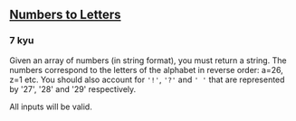 <h2><a href=https://www.codewars.com/kata/57ebaa8f7b45ef590c00000c/train/csharp target="_blank">Numbers to Letters</a></h2><h3>7 kyu</h3><p>Given an array of numbers (in string format), you must return a string. The numbers correspond to the letters of the alphabet in reverse order: a=26, z=1 etc. You should also account for <code>'!'</code>, <code>'?'</code> and <code>' '</code> that are represented by '27', '28' and '29' respectively.</p><p>All inputs will be valid.</p>